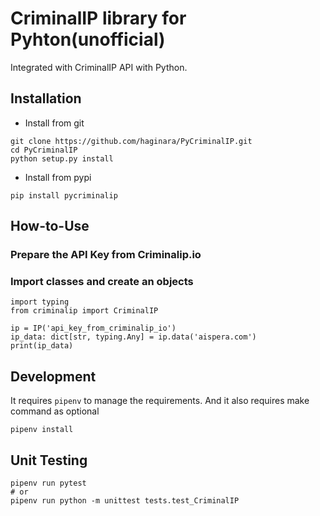 # CriminalIP library for Pyhton(unofficial)

Integrated with CriminalIP API with Python.

## Installation
- Install from git
```
git clone https://github.com/haginara/PyCriminalIP.git
cd PyCriminalIP
python setup.py install
```

- Install from pypi
```
pip install pycriminalip
```

## How-to-Use
### Prepare the API Key from Criminalip.io

### Import classes and create an objects
```
import typing
from criminalip import CriminalIP

ip = IP('api_key_from_criminalip_io')
ip_data: dict[str, typing.Any] = ip.data('aispera.com')
print(ip_data)
```

## Development
It requires `pipenv` to manage the requirements. And it also requires make command as optional
```
pipenv install
```

## Unit Testing
```
pipenv run pytest
# or
pipenv run python -m unittest tests.test_CriminalIP
```
